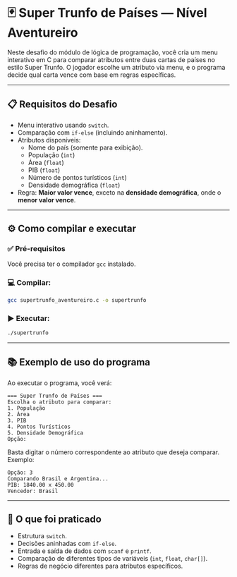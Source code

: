 # 🃏 Super Trunfo de Países — Nível Aventureiro

Neste desafio do módulo de lógica de programação, você cria um menu interativo em C para comparar atributos entre duas cartas de países no estilo Super Trunfo. O jogador escolhe um atributo via menu, e o programa decide qual carta vence com base em regras específicas.

---

## 📋 Requisitos do Desafio

- Menu interativo usando `switch`.
- Comparação com `if-else` (incluindo aninhamento).
- Atributos disponíveis:
  - Nome do país (somente para exibição).
  - População (`int`)
  - Área (`float`)
  - PIB (`float`)
  - Número de pontos turísticos (`int`)
  - Densidade demográfica (`float`)
- Regra: **Maior valor vence**, exceto na **densidade demográfica**, onde o **menor valor vence**.

---

## ⚙️ Como compilar e executar

### ✅ Pré-requisitos

Você precisa ter o compilador `gcc` instalado.

### 💻 Compilar:

```bash
gcc supertrunfo_aventureiro.c -o supertrunfo
```

### ▶️ Executar:

```bash
./supertrunfo
```

---

## 📚 Exemplo de uso do programa

Ao executar o programa, você verá:

```
=== Super Trunfo de Países ===
Escolha o atributo para comparar:
1. População
2. Área
3. PIB
4. Pontos Turísticos
5. Densidade Demográfica
Opção:
```

Basta digitar o número correspondente ao atributo que deseja comparar. Exemplo:

```
Opção: 3
Comparando Brasil e Argentina...
PIB: 1840.00 x 450.00
Vencedor: Brasil
```

---

## 🧠 O que foi praticado

- Estrutura `switch`.
- Decisões aninhadas com `if-else`.
- Entrada e saída de dados com `scanf` e `printf`.
- Comparação de diferentes tipos de variáveis (`int`, `float`, `char[]`).
- Regras de negócio diferentes para atributos específicos.
